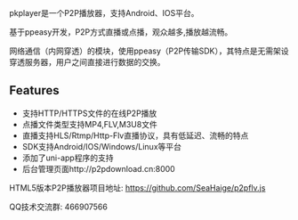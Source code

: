 pkplayer是一个P2P播放器，支持Android、IOS平台。

基于ppeasy开发，P2P方式直播或点播，观众越多,播放越流畅。

网络通信（内网穿透）的模块，使用ppeasy（P2P传输SDK），其特点是无需架设穿透服务器，用户之间直接进行数据的交换。


## Features
- 支持HTTP/HTTPS文件的在线P2P播放
- 点播文件类型支持MP4,FLV,M3U8文件
- 直播支持HLS/Rtmp/Http-Flv直播协议，具有低延迟、流畅的特点
- SDK支持Android/IOS/Windows/Linux等平台
- 添加了uni-app程序的支持
- 后台管理页面http://p2pdownload.cn:8000

HTML5版本P2P播放器项目地址:  https://github.com/SeaHaige/p2pflv.js

QQ技术交流群: 466907566

